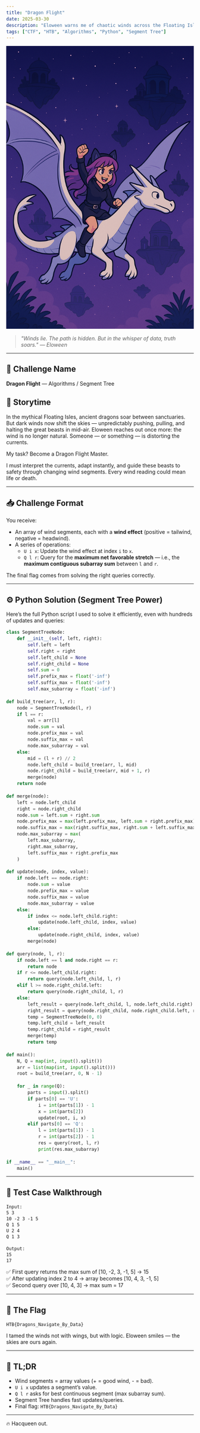 ```yaml
---
title: "Dragon Flight"
date: 2025-03-30
description: "Eloween warns me of chaotic winds across the Floating Isles. I must guide the dragons through data, code, and storm."
tags: ["CTF", "HTB", "Algorithms", "Python", "Segment Tree"]
---
```


![Dragon Flight](https://github.com/Hacqueen-fr/hacqueen-fr.github.io/raw/refs/heads/main/assets/hacqueen-dragonflight.png)

> *"Winds lie. The path is hidden. But in the whisper of data, truth soars." — Eloween*

---

## 🧩 Challenge Name
**Dragon Flight** — Algorithms / Segment Tree

## 📖 Storytime

In the mythical Floating Isles, ancient dragons soar between sanctuaries. But dark winds now shift the skies — unpredictably pushing, pulling, and halting the great beasts in mid-air. Eloween reaches out once more: the wind is no longer natural. Someone — or something — is distorting the currents.

My task? Become a Dragon Flight Master.

I must interpret the currents, adapt instantly, and guide these beasts to safety through changing wind segments. Every wind reading could mean life or death.

---

## 📥 Challenge Format

You receive:
- An array of wind segments, each with a **wind effect** (positive = tailwind, negative = headwind).
- A series of operations:
  - `U i x`: Update the wind effect at index `i` to `x`.
  - `Q l r`: Query for the **maximum net favorable stretch** — i.e., the **maximum contiguous subarray sum** between `l` and `r`.

The final flag comes from solving the right queries correctly.

---

## ⚙️ Python Solution (Segment Tree Power)

Here’s the full Python script I used to solve it efficiently, even with hundreds of updates and queries:

```python
class SegmentTreeNode:
    def __init__(self, left, right):
        self.left = left
        self.right = right
        self.left_child = None
        self.right_child = None
        self.sum = 0
        self.prefix_max = float('-inf')
        self.suffix_max = float('-inf')
        self.max_subarray = float('-inf')

def build_tree(arr, l, r):
    node = SegmentTreeNode(l, r)
    if l == r:
        val = arr[l]
        node.sum = val
        node.prefix_max = val
        node.suffix_max = val
        node.max_subarray = val
    else:
        mid = (l + r) // 2
        node.left_child = build_tree(arr, l, mid)
        node.right_child = build_tree(arr, mid + 1, r)
        merge(node)
    return node

def merge(node):
    left = node.left_child
    right = node.right_child
    node.sum = left.sum + right.sum
    node.prefix_max = max(left.prefix_max, left.sum + right.prefix_max)
    node.suffix_max = max(right.suffix_max, right.sum + left.suffix_max)
    node.max_subarray = max(
        left.max_subarray,
        right.max_subarray,
        left.suffix_max + right.prefix_max
    )

def update(node, index, value):
    if node.left == node.right:
        node.sum = value
        node.prefix_max = value
        node.suffix_max = value
        node.max_subarray = value
    else:
        if index <= node.left_child.right:
            update(node.left_child, index, value)
        else:
            update(node.right_child, index, value)
        merge(node)

def query(node, l, r):
    if node.left == l and node.right == r:
        return node
    if r <= node.left_child.right:
        return query(node.left_child, l, r)
    elif l >= node.right_child.left:
        return query(node.right_child, l, r)
    else:
        left_result = query(node.left_child, l, node.left_child.right)
        right_result = query(node.right_child, node.right_child.left, r)
        temp = SegmentTreeNode(0, 0)
        temp.left_child = left_result
        temp.right_child = right_result
        merge(temp)
        return temp

def main():
    N, Q = map(int, input().split())
    arr = list(map(int, input().split()))
    root = build_tree(arr, 0, N - 1)

    for _ in range(Q):
        parts = input().split()
        if parts[0] == 'U':
            i = int(parts[1]) - 1
            x = int(parts[2])
            update(root, i, x)
        elif parts[0] == 'Q':
            l = int(parts[1]) - 1
            r = int(parts[2]) - 1
            res = query(root, l, r)
            print(res.max_subarray)

if __name__ == "__main__":
    main()
```

---

## 🧪 Test Case Walkthrough

```text
Input:
5 3
10 -2 3 -1 5
Q 1 5
U 2 4
Q 1 3

Output:
15
17
```

✅ First query returns the max sum of [10, -2, 3, -1, 5] → 15  
✅ After updating index 2 to 4 → array becomes [10, 4, 3, -1, 5]  
✅ Second query over [10, 4, 3] → max sum = 17

---

## 🏁 The Flag

```text
HTB{Dragons_Navigate_By_Data}
```

I tamed the winds not with wings, but with logic. Eloween smiles — the skies are ours again.

---

## 🧵 TL;DR

- Wind segments = array values (+ = good wind, - = bad).
- `U i x` updates a segment’s value.
- `Q l r` asks for best continuous segment (max subarray sum).
- Segment Tree handles fast updates/queries.
- Final flag: `HTB{Dragons_Navigate_By_Data}`

---

🔥 Hacqueen out.

